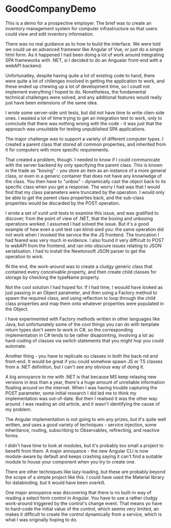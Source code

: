 # GoodCompanyDemo
This is a demo for a prospective employer. The brief was to create an inventory management system for computer infrastructure so that users could view and edit inventory information.

There was no real guidance as to how to build the interface. We were told we could ue an advanced framewor like Angular of Vue, or just do a simple html form.
As it happened I had been doing a lot of work around integrating SPA frameworks with .NET, si I decided to do an Angualar front-end with a webAPI backend.

Unfortunatley, despite having quite a lot of existing code to hand, there were quite a lot of chllenges involved in getting the application to work, and these ended up chewing up a lot of development time, so I coudl not implement everything I hoped to do.
Nonetheless, the fundamental technical challenges were solved, and any additional features would really just have been extensions of the same idea.

I wrote some server-side unit tests, but did not have time to write clien-side ones. I wasted a lot of time trying to get an integration test to work, only to comclude that there was nothing wrong with the code - it was just that the approach was unsuitable for testing unpublished SPA applications.

The major challenge was to support a variety of different computer types. I created a parent class that stored all common properties, and inherited from it for computers with more specific requirements.

That created a problem, though. I needed to know if I could communicate with the server backend by only specifying the parent class. This is known in the trade as "boxing" - you store an item as an instance of a more general class, or even in a generic container that does not have any knowlwdge of the class.
You then have to "unbox" - dynamically cast the object back to its specific class when you get a response. The worry I had was that I would find that my class parameters were truncated by the operation. I would only be able to get the parent class properties back, and the sub-class properties would be discarded by the POST operation.

I wrote a set of xunit unit tests to examine this issue, and was gratified to discover, from the point of view of .NET, that the boxing and unboxing operations worked. I assumed I had solved the issue. But it's a good example of how even a unit test can blind-sied you:
the same operation did not work when I invoked the service the the JS frontend. The truncation I had feared was very much in evidence. I also found it very difficult to POST to webAPI from the frontend, and ran into obscure issues relating to JSON serialisation. I had to install the Newtonsoft JSON parser to get the operation to work.

IN the end, the work-around was to create a cludgy generic class that contained every conceivable property, and then create child classes for storage by checking the typeName property.

Not the cool solution I had hoped for. If I had time, I woould have looked as just passing in an Object parameter, and then using a Factory method to spawn the required class, and using reflection to loop through the child class properties and map them onto whatever properties were populated in the Object.

I have experimented with Factory methods written in other languages like Java, but unfortunately some of the cool things you can do with template return types don't seem to work in C#, so the corresponding implementation in C# tends to be rather disapointing, involving a lot ao hard-coding of classes via switch statements that you might hop you could automate.

Another thing - you have to replicate ou classes in both the back-nd and front-end. It would be great if you could somehow spawn JS or TS classes from a .NET definition, but I can't see any obvious way of doing it.

A big annoyance to me with .NET is that because MS keep relasing new versions in less than a year, there's a huge amount of unreliable information floating around on the internet.
When I was having trouble capturing the POST parameter, some initial research I did led me to think my implementation was out-of-date. But then I realised it was the other way around. I was reading an old article, and it wasn't identifying the cause of my problem.

The Angular implementation is not going to win any prizes, but it's quite well written, and uses a good variety of techniques - service injection, some inheritance, routing, subscribing to Observables, refirecting, and reactive forms.

I didn't have time to look at modules, but it's probably too small a project to benefit from them. A major annoyance - the new Angular CLI is now module-aware by default and keeps crashing saying it can't find a suitable module to house your component when you try to create one.

There are other techniques like lazy-loading, but these are probably beyond the scope of a simple project like this. I could have used the Material library for databinding, but it would have been overkill.

One major annoyance was discovering that there is no built-in way of reading a select form control in Angular. You have to use a rather cludgy work-around triggered by the control's change event. That means yo have to hard-code the initial value of the control, which seems very limited, an makes it difficult to create the control dynamically from a service, which is what I was originally hoping to do.

